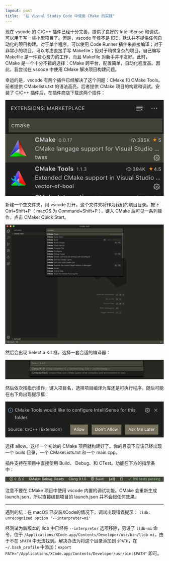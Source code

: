 ```yaml
---
layout: post
title:  "在 Visual Studio Code 中使用 CMake 的实践"
---
```


现在 vscode 的 C/C++ 插件已经十分完善，提供了良好的 IntelliSense 和调试，可以用于写一些小型项目了。但是，vscode 毕竟不是 IDE，默认并不提供任何自动化的项目构建。对于单个程序，可以使用 Code Runner 插件来直接编译；对于非常小的项目，可以考虑直接手写 Makefile；但对于稍微复杂的项目，自己编写 Makefile 是一件费心费力的工作，而且 Makefile 对新手并不友好。此时，CMake 是一个十分不错的选择：CMake 跨平台，配置简单，自动化程度高。因此，我尝试在 vscode 中使用 CMake 解决项目构建问题。

幸运的是，vscode 有两个插件已经解决了这个问题：CMake 和 CMake Tools。前者提供 CMakelists.txt 的语法高亮，后者提供 CMake 项目的构建和调试。安装了 C/C++ 插件后，在插件商店下载这两个插件：

![](resources/screenshot_1.png)

新建一个空文件夹，用 vscode 打开。这个文件夹将作为我们的项目目录。按下 Ctrl+Shift+P（ macOS 为 Command+Shift+P ），键入 CMake 后可见一系列操作，点击 CMake: Quick Start。

![](resources/screenshot_2.png)

然后会出现 Select a Kit 框，选择一套合适的编译器：

![](resources/screenshot_3.png)

然后依次按指示操作，键入项目名，选择项目编译为库还是可执行程序。随后可能在右下角出现提示框：

![](resources/screenshot_4.png)

选择 allow。这样一个初始的 CMake 项目就构建好了。你的目录下应该已经出现一个 build 目录，一个 CMakeLists.txt 和一个 main.cpp。

插件支持在项目中直接使用 Build、 Debug、和 CTest。功能在下方的指示条中：

![](resources/screenshot_5.png)

注意不要在 CMake 项目中使用 vscode 内置的调试功能。CMake 会重新生成 launch.json，所以直接编辑项目的 launch.json 并不会起任何效果。

---

遇到的坑：在 macOS 已安装XCode的情况下，调试出现错误提示：
`lldb: unrecognized option '--interpreter=mi'`

经测试为新版本的 lldb 中已经将 `--interpreter` 选项移除，另设了 `lldb-mi` 命令，位于 `/Applications/XCode.app/Contents/Developer/usr/bin/lldb-mi`，由于不在 `$PATH` 中无法找到。解决办法为将这个目录添加到 `$PATH`，在 `~/.bash_profile` 中添加：`export PATH="/Applications/XCode.app/Contents/Developer/usr/bin:$PATH"` 即可。
